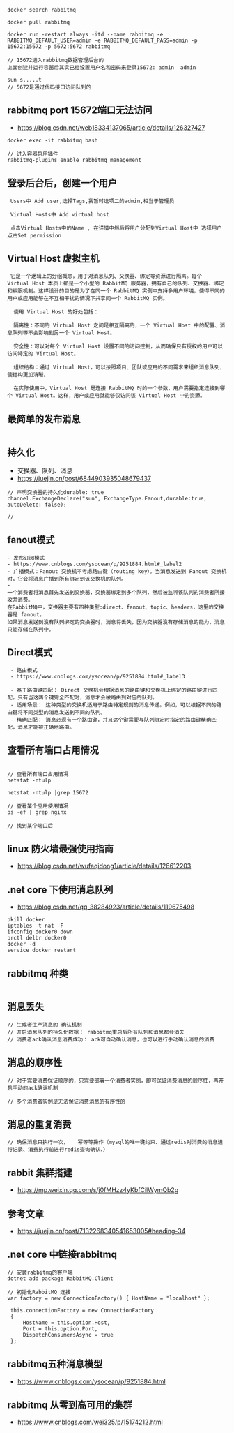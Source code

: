 ```
docker search rabbitmq

docker pull rabbitmq

docker run -restart always -itd --name rabbitmq -e RABBITMQ_DEFAULT_USER=admin -e RABBITMQ_DEFAULT_PASS=admin -p 15672:15672 -p 5672:5672 rabbitmq

// 15672进入rabbitmq数据管理后台的
上面创建并运行容器后其实已经设置用户名和密码来登录15672: admin  admin

sun s.....t
// 5672是通过代码接口访问队列的

```


## rabbitmq port 15672端口无法访问
  - https://blog.csdn.net/web18334137065/article/details/126327427
  ```
  docker exec -it rabbitmq bash

  // 进入容器启用插件
  rabbitmq-plugins enable rabbitmq_management
  ```

## 登录后台后，创建一个用户
  ```
   Users中 Add user,选择Tags,我暂时选项二的admin,相当于管理员

   Virtual Hosts中 Add virtual host

   点击Virtual Hosts中的Name , 在详情中然后将用户分配到Virtual Host中 选择用户 点击Set permission
  ```


## Virtual Host 虚拟主机

```
 它是一个逻辑上的分组概念，用于对消息队列、交换器、绑定等资源进行隔离。每个 Virtual Host 本质上都是一个小型的 RabbitMQ 服务器，拥有自己的队列、交换器、绑定和权限机制。这样设计的目的是为了在同一个 RabbitMQ 实例中支持多用户环境，使得不同的用户或应用能够在不互相干扰的情况下共享同一个 RabbitMQ 实例。

  使用 Virtual Host 的好处包括：

  隔离性：不同的 Virtual Host 之间是相互隔离的，一个 Virtual Host 中的配置、消息队列等不会影响到另一个 Virtual Host。

  安全性：可以对每个 Virtual Host 设置不同的访问控制，从而确保只有授权的用户可以访问特定的 Virtual Host。

  组织结构：通过 Virtual Host，可以按照项目、团队或应用的不同需求来组织消息队列，使结构更加清晰。

  在实际使用中，Virtual Host 是连接 RabbitMQ 时的一个参数，用户需要指定连接到哪个 Virtual Host。这样，用户或应用就能够仅访问该 Virtual Host 中的资源。
```


## 最简单的发布消息
```

```


## 持久化
- 交换器、队列、消息
- https://juejin.cn/post/6844903935048679437

```
// 声明交换器的持久化durable: true
channel.ExchangeDeclare("sun", ExchangeType.Fanout,durable:true, autoDelete: false);

// 
```
## fanout模式
```
- 发布订阅模式
- https://www.cnblogs.com/ysocean/p/9251884.html#_label2
- 广播模式：Fanout 交换机不考虑路由键（routing key）。当消息发送到 Fanout 交换机时，它会将消息广播到所有绑定到该交换机的队列。
- 
一个消费者将消息首先发送到交换器，交换器绑定到多个队列，然后被监听该队列的消费者所接收并消费。
在RabbitMQ中，交换器主要有四种类型:direct、fanout、topic、headers，这里的交换器是 fanout。
如果消息发送到没有队列绑定的交换器时，消息将丢失，因为交换器没有存储消息的能力，消息只能存储在队列中。
```

## Direct模式
```
 - 路由模式
 - https://www.cnblogs.com/ysocean/p/9251884.html#_label3

 - 基于路由键匹配： Direct 交换机会根据消息的路由键和交换机上绑定的路由键进行匹配，只有当这两个键完全匹配时，消息才会被路由到对应的队列。
 - 适用场景： 这种类型的交换机适用于路由特定规则的消息传递。例如，可以根据不同的路由键将不同类型的消息发送到不同的队列。
 - 精确匹配： 消息必须有一个路由键，并且这个键需要与队列绑定时指定的路由键精确匹配，消息才能被正确地路由。
```
## 查看所有端口占用情况
```

// 查看所有端口占用情况
netstat -ntulp

netstat -ntulp |grep 15672

// 查看某个应用使用情况
ps -ef | grep nginx

// 找到某个端口后

```
## linux 防火墙最强使用指南
- https://blog.csdn.net/wufaqidong1/article/details/126612203  




## .net core 下使用消息队列
- https://blog.csdn.net/qq_38284923/article/details/119675498


```
pkill docker 
iptables -t nat -F 
ifconfig docker0 down 
brctl delbr docker0 
docker -d 
service docker restart
```


## rabbitmq 种类
```

```

## 消息丢失
```
// 生成者生产消息的 确认机制
// 开启消息队列的持久化数据： rabbitmq重启后所有队列和消息都会消失
// 消费者ack确认消息消费成功： ack可自动确认消息，也可以进行手动确认消息的消费
```

## 消息的顺序性
```
// 对于需要消费保证顺序的，只需要部署一个消费者实例，即可保证消费消息的顺序性，再开启手动的ack确认机制

// 多个消费者实例是无法保证消费消息的有序性的
```

## 消息的重复消费
```
// 确保消息只执行一次，   幂等等操作（mysql的唯一键约束、通过redis对消费的消息进行记录、消费执行前进行redis查询确认、）
```

## rabbit 集群搭建 
- https://mp.weixin.qq.com/s/j0fMHzz4yKbfCilWymQb2g

## 参考文章
- https://juejin.cn/post/7132268340541653005#heading-34



## .net core 中链接rabbitmq
```
// 安装rabbitmq的客户端
dotnet add package RabbitMQ.Client

// 初始化RabbitMQ 连接
var factory = new ConnectionFactory() { HostName = "localhost" };

 this.connectionFactory = new ConnectionFactory
 {
     HostName = this.option.Host,
     Port = this.option.Port,
     DispatchConsumersAsync = true
 };

```

## rabbitmq五种消息模型
- https://www.cnblogs.com/ysocean/p/9251884.html

## rabbitmq 从零到高可用的集群
- https://www.cnblogs.com/wei325/p/15174212.html

